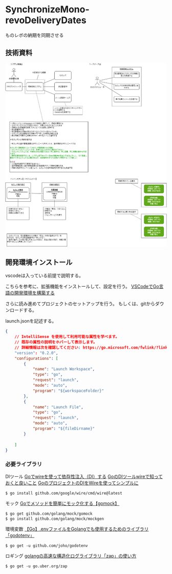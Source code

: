 # SynchronizeMono-revoDeliveryDates
ものレボの納期を同期させる

## 技術資料
<img src="images/sudoDiagram.png" alt="sudo図"/>

## 開発環境インストール
vscodeは入っている前提で説明する。

こちらを参考に、拡張機能をインストールして、設定を行う。
[VSCodeでGo言語の開発環境を構築する](https://qiita.com/melty_go/items/c977ba594efcffc8b567)

さらに読み進めてプロジェクトのセットアップを行う。
もしくは、gitからダウンロードする。

launch.jsonを記述する。
```json
{
    // IntelliSense を使用して利用可能な属性を学べます。
    // 既存の属性の説明をホバーして表示します。
    // 詳細情報は次を確認してください: https://go.microsoft.com/fwlink/?linkid=830387
    "version": "0.2.0",
    "configurations": [
        {
            "name": "Launch Workspace",
            "type": "go",
            "request": "launch",
            "mode": "auto",
            "program": "${workspaceFolder}"
        },
        {
            "name": "Launch File",
            "type": "go",
            "request": "launch",
            "mode": "auto",
            "program": "${fileDirname}"
        }

    ]
}
```

### 必要ライブラリ

DIツール
[Goでwireを使って依存性注入（DI）する](https://rinoguchi.net/2022/06/go_wire_id.html)
[GoのDIツールwireで知っておくと良いこと](https://christina04.hatenablog.com/entry/google-wire)
[GoのプロジェクトのDIをWireを使ってシンプルに](https://qiita.com/momotaro98/items/0b75a37048833dd6d324)
```
$ go install github.com/google/wire/cmd/wire@latest
```
モック
[Goでメソッドを簡単にモック化する【gomock】](https://qiita.com/gold-kou/items/81562f9142323b364a60)
```
$ go get github.com/golang/mock/gomock
$ go install github.com/golang/mock/mockgen
```
環境変数
[【Go】.envファイルをGolangでも使用するためのライブラリ「godotenv」](https://qiita.com/sola-msr/items/fb7d6889d7bd7a6705d0)
```
$ go get -u github.com/joho/godotenv
```
ロギング
[golangの高速な構造化ログライブラリ「zap」の使い方](https://qiita.com/emonuh/items/28dbee9bf2fe51d28153)
```
$ go get -u go.uber.org/zap
```
